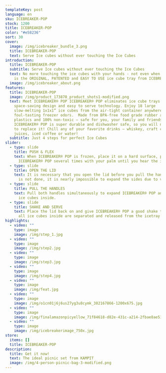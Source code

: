 ```yaml
---
templateKey: post
language: en
sku: ICEBREAKER-POP
stock: 1200
title: ICEBREAKER-POP
color: "#e58236"
sort: 30
cover:
  image: /img/icebreaker_bundle_3.png
  title: ICEBREAKER-POP
  text: Serve Ice cubes without ever touching the Ice Cubes
introduction:
  title: ICEBREAKER-POP
  subtitle: Serve Ice cubes without ever touching the Ice Cubes
  text: No more touching the ice cubes with your hands - not even when serving. It
    is the ORIGINAL, PATENTED and EASY TO USE ice cube tray from ICEBREAKER®
  image: /img/icebreaker_about.png
features:
  title: ICEBREAKER-POP
  image: /img/product_173870_product_shots1-modified.png
  text: Meet ICEBREAKER® POP ICEBREAKER® POP eliminates ice cube trays with its
    space-saving design and easy to serve technology. Enjoy 18 large
    slow-melting 1x1x1” ice cubes from the air-tight container anywhere without
    foul-tasting freezer odors.  Made from BPA-free food grade rubber and
    plastics and 100% non-toxic — safe for you, your family and friends. Plus
    ICEBREAKER® POP is super durable and dishwasher safe, so you will never have
    to replace it! Chill any of your favorite drinks — whiskey, craft cocktails,
    juices, iced coffee or water!
  subtitle: Just 4 steps for perfect Ice Cubes
slider:
  - type: slide
    title: PUSH & FLEX
    text: When ICEBREAKER® POP is frozen, place it on a hard surface, push down on
      ICEBREAKER® POP several times with your palm until you hear the ice crack.
  - type: slide
    title: OPEN THE LID
    text: It is necessary that you open the lid before you pull the handles. If this
      is not done, it is nearly impossible to expand the sides due to vacuum.
  - type: slide
    title: PULL THE HANDLES
    text: Pull both handles simultaneously to expand ICEBREAKER® POP and release the
      ice cubes inside.
  - type: slide
    title: SHAKE AND SERVE
    text: Place the lid back on and give ICEBREAKER® POP a good shake to ensure that
      all ice cubes inside are separated and released from the icetray.
highlights:
  - video: ""
    type: image
    image: /img/step_1.jpg
  - video: ""
    type: image
    image: /img/step2.jpg
  - video: ""
    type: image
    image: /img/step3.jpg
  - video: ""
    type: image
    image: /img/step4.jpg
  - video: ""
    type: image
    image: /img/feat.jpg
  - video: ""
    type: image
    image: /img/o1cn01j6j6us27yg3u8cymk_382167866-1200x675.jpg
  - video: ""
    type: image
    image: /img/finalamazonpicyellow_71f84618-d82e-431c-a214-2fbae8ae51b6_823x.jpg
  - video: ""
    type: image
    image: /img/icebreakerimage_750x.jpg
store:
  items: []
  title: ICEBREAKER-POP
description:
  title: Get it now!
  text: The ideal picnic set from KAMPIT
  image: /img/4-person-picnic-bag-3-modified.png
---
```

